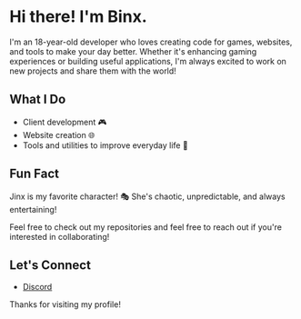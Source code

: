 # Hi there! I'm Binx. 

I'm an 18-year-old developer who loves creating code for games, websites, and tools to make your day better. Whether it's enhancing gaming experiences or building useful applications, I'm always excited to work on new projects and share them with the world!

## What I Do
- Client development 🎮
- Website creation 🌐
- Tools and utilities to improve everyday life 🔧

## Fun Fact
Jinx is my favorite character! 🎭 She's chaotic, unpredictable, and always entertaining!

Feel free to check out my repositories and feel free to reach out if you're interested in collaborating!

## Let's Connect
- [Discord](https://discord.gg/astrix)

Thanks for visiting my profile!
